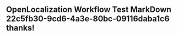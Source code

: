 <properties
ms.topic="hero-topic"
ms.test1="hero-topic"
ms.test2="test"/>

## OpenLocalization Workflow Test MarkDown 22c5fb30-9cd6-4a3e-80bc-09116daba1c6 thanks!
